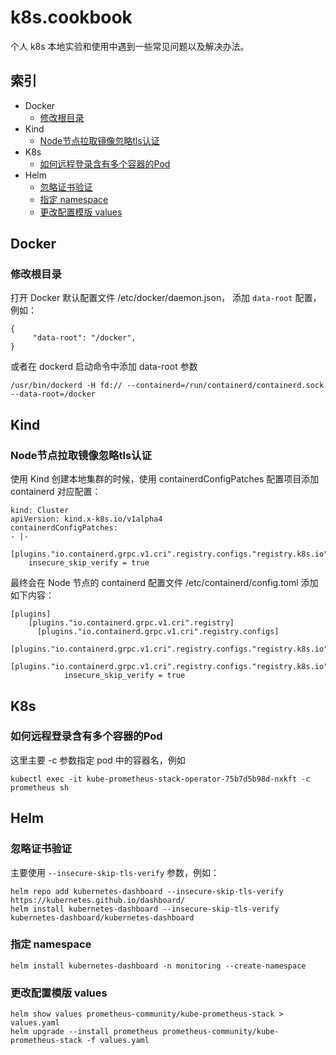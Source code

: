 # k8s.cookbook

个人 k8s 本地实验和使用中遇到一些常见问题以及解决办法。

## 索引
 - Docker
    - [修改根目录](https://github.com/songjiayang/k8s.cookbook#修改根目录)
 - Kind
   - [Node节点拉取镜像忽略tls认证](https://github.com/songjiayang/k8s.cookbook#Node节点拉取镜像忽略tls认证)
 - K8s
   - [如何远程登录含有多个容器的Pod](https://github.com/songjiayang/k8s.cookbook#如何远程登录含有多个容器的Pod)
 - Helm
   - [忽略证书验证](https://github.com/songjiayang/k8s.cookbook#忽略证书验证)
   - [指定 namespace](https://github.com/songjiayang/k8s.cookbook#指定-namespace)
   - [更改配置模版 values](https://github.com/songjiayang/k8s.cookbook#更改配置模版-values)

## Docker

### 修改根目录

打开 Docker 默认配置文件 /etc/docker/daemon.json， 添加 `data-root` 配置，例如：

```
{
     "data-root": "/docker",
}
```

或者在 dockerd 启动命令中添加 data-root 参数 

```
/usr/bin/dockerd -H fd:// --containerd=/run/containerd/containerd.sock --data-root=/docker
```

## Kind

### Node节点拉取镜像忽略tls认证

使用 Kind 创建本地集群的时候，使用 containerdConfigPatches 配置项目添加 containerd 对应配置：

```
kind: Cluster
apiVersion: kind.x-k8s.io/v1alpha4
containerdConfigPatches:
- |-
  [plugins."io.containerd.grpc.v1.cri".registry.configs."registry.k8s.io".tls]
    insecure_skip_verify = true
```

最终会在 Node 节点的 containerd 配置文件 /etc/containerd/config.toml 添加如下内容：

```
[plugins]
    [plugins."io.containerd.grpc.v1.cri".registry]
      [plugins."io.containerd.grpc.v1.cri".registry.configs]
        [plugins."io.containerd.grpc.v1.cri".registry.configs."registry.k8s.io"]
          [plugins."io.containerd.grpc.v1.cri".registry.configs."registry.k8s.io".tls]
            insecure_skip_verify = true
```

## K8s

### 如何远程登录含有多个容器的Pod

这里主要 -c 参数指定 pod 中的容器名，例如

```
kubectl exec -it kube-prometheus-stack-operator-75b7d5b98d-nxkft -c prometheus sh
```

## Helm

### 忽略证书验证

主要使用 `--insecure-skip-tls-verify` 参数，例如：

```
helm repo add kubernetes-dashboard --insecure-skip-tls-verify  https://kubernetes.github.io/dashboard/
helm install kubernetes-dashboard --insecure-skip-tls-verify  kubernetes-dashboard/kubernetes-dashboard
```

### 指定 namespace

```
helm install kubernetes-dashboard -n monitoring --create-namespace
```

### 更改配置模版 values

```
helm show values prometheus-community/kube-prometheus-stack > values.yaml
helm upgrade --install prometheus prometheus-community/kube-prometheus-stack -f values.yaml 
```
